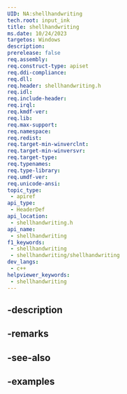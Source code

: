 ```yaml
---
UID: NA:shellhandwriting
tech.root: input_ink
title: shellhandwriting
ms.date: 10/24/2023
targetos: Windows
description: 
prerelease: false
req.assembly: 
req.construct-type: apiset
req.ddi-compliance: 
req.dll: 
req.header: shellhandwriting.h
req.idl: 
req.include-header: 
req.irql: 
req.kmdf-ver: 
req.lib: 
req.max-support: 
req.namespace: 
req.redist: 
req.target-min-winverclnt: 
req.target-min-winversvr: 
req.target-type: 
req.typenames: 
req.type-library: 
req.umdf-ver: 
req.unicode-ansi: 
topic_type:
 - apiref
api_type:
 - HeaderDef
api_location:
 - shellhandwriting.h
api_name:
 - shellhandwriting
f1_keywords:
 - shellhandwriting
 - shellhandwriting/shellhandwriting
dev_langs:
 - c++
helpviewer_keywords:
 - shellhandwriting
---
```


## -description

## -remarks

## -see-also

## -examples

